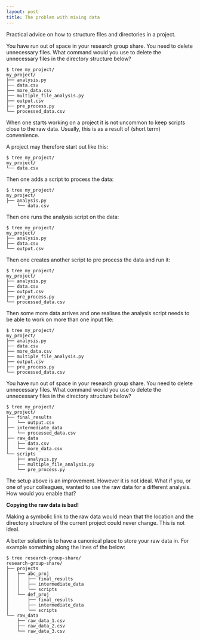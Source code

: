 ```yaml
---
layout: post
title: The problem with mixing data
---
```


Practical advice on how to structure files and directories in a project.

You have run out of space in your research group share. You need to delete
unnecessary files. What command would you use to delete the unnecessary files
in the directory structure below?

```
$ tree my_project/
my_project/
├── analysis.py
├── data.csv
├── more_data.csv
├── multiple_file_analysis.py
├── output.csv
├── pre_process.py
└── processed_data.csv
```

When one starts working on a project it is not uncommon to keep scripts close
to the raw data. Usually, this is as a result of (short term) convenience.

A project may therefore start out like this:

```
$ tree my_project/
my_project/
└── data.csv
```

Then one adds a script to process the data:

```
$ tree my_project/
my_project/
├── analysis.py
    └── data.csv
```

Then one runs the analysis script on the data:

```
$ tree my_project/
my_project/
├── analysis.py
├── data.csv
└── output.csv
```

Then one creates another script to pre process the data and run it:

```
$ tree my_project/
my_project/
├── analysis.py
├── data.csv
├── output.csv
├── pre_process.py
└── processed_data.csv
```

Then some more data arrives and one realises the analysis script needs to be
able to work on more than one input file:

```
$ tree my_project/
my_project/
├── analysis.py
├── data.csv
├── more_data.csv
├── multiple_file_analysis.py
├── output.csv
├── pre_process.py
└── processed_data.csv
```

You have run out of space in your research group share. You need to delete
unnecessary files. What command would you use to delete the unnecessary files
in the directory structure below?

```
$ tree my_project/
my_project/
├── final_results
│   └── output.csv
├── intermediate_data
│   └── processed_data.csv
├── raw_data
│   ├── data.csv
│   └── more_data.csv
└── scripts
    ├── analysis.py
    ├── multiple_file_analysis.py
    └── pre_process.py
```

The setup above is an improvement. However it is not ideal. What if you, or one
of your colleagues, wanted to use the raw data for a different analysis. How
would you enable that?

**Copying the raw data is bad!**

Making a symbolic link to the raw data would mean that the location and the
directory structure of the current project could never change. This is not
ideal.

A better solution is to have a canonical place to store your raw data in.
For example something along the lines of the below:

```
$ tree research-group-share/
research-group-share/
├── projects
│   ├── abc_proj
│   │   ├── final_results
│   │   ├── intermediate_data
│   │   └── scripts
│   └── def_proj
│       ├── final_results
│       ├── intermediate_data
│       └── scripts
└── raw_data
    ├── raw_data_1.csv
    ├── raw_data_2.csv
    └── raw_data_3.csv
```
